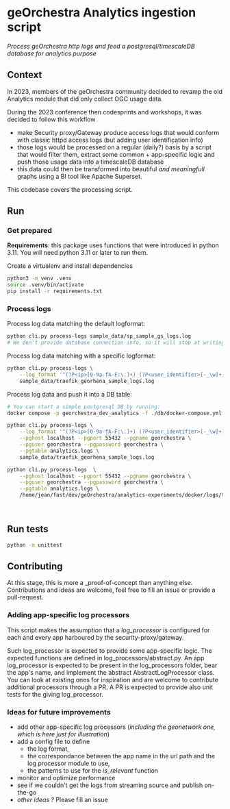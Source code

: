 # geOrchestra Analytics ingestion script

_Process geOrchestra http logs and feed a postgresql/timescaleDB database for analytics purpose_

## Context

In 2023, members of the geOrchestra community decided to revamp the old Analytics module that did only collect OGC usage data.

During the 2023 conference then codesprints and workshops, it was decided to follow this workflow
- make Security proxy/Gateway produce access logs that would conform with classic httpd access logs (but adding user identification info)
- those logs would be processed on a regular (daily?) basis by a script that would filter them, extract some common + app-specific logic and push those usage data into a timescaleDB database
- this data could then be transformed into  beautiful _and meaningfull_ graphs using a BI tool like Apache Superset.

This codebase covers the processing script.

## Run 

### Get prepared

**Requirements**: this package uses functions that were introduced in python 3.11. You will need python 3.11 or later 
to run them.

Create a virtualenv and install dependencies
```bash
python3 -m venv .venv
source .venv/bin/activate
pip install -r requirements.txt
```

### Process logs

Process log data matching the default logformat:
```bash
python cli.py process-logs sample_data/sp_sample_gs_logs.log
# We don't provide database connection info, so it will stop at writing a CSV file. The path will be displayed by the script
```

Process log data matching with a specific logformat:
```bash
python cli.py process-logs \
    --log_format '^(?P<ip>[0-9a-fA-F:\.]+) (?P<user_identifier>[-_\w]+) (?P<user>[-_\|, \w]+) \[(?P<timestamp>.*)\] \"(?P<method>GET|POST|HEAD|OPTION|PUT|PATCH|DELETE|TRACE|CONNECT) (https?:\/\/[_:a-zA-Z0-9\.-]+)?(?P<path>\/(?P<app>[_a-zA-Z0-9-]+)(\/.*)) HTTP\/[\.0-9]{3}\" (?P<status_code>[0-9]{3}) (?P<response_size>[-0-9]*) "-" "(?P<user_agent>[-0-9a-zA-Z\/\.: ();_]*)" (?P<misc>.*) (?P<response_time>[0-9]+)ms$' \
    sample_data/traefik_georhena_sample_logs.log
```

Process log data and push it into a DB table:
```bash
# You can start a simple postgresql DB by running:
docker compose -p georchestra_dev_analytics -f ./db/docker-compose.yml up -d

python cli.py process-logs \
    --log_format '^(?P<ip>[0-9a-fA-F:\.]+) (?P<user_identifier>[-_\w]+) (?P<user>[-_\|, \w]+) \[(?P<timestamp>.*)\] \"(?P<method>GET|POST|HEAD|OPTION|PUT|PATCH|DELETE|TRACE|CONNECT) (https?:\/\/[_:a-zA-Z0-9\.-]+)?(?P<path>\/(?P<app>[_a-zA-Z0-9-]+)(\/.*)) HTTP\/[\.0-9]{3}\" (?P<status_code>[0-9]{3}) (?P<response_size>[-0-9]*) "-" "(?P<user_agent>[-0-9a-zA-Z\/\.: ();_]*)" (?P<misc>.*) (?P<response_time>[0-9]+)ms$' \
    --pghost localhost --pgport 55432 --pgname georchestra \
    --pguser georchestra --pgpassword georchestra \
    --pgtable analytics.logs \
    sample_data/traefik_georhena_sample_logs.log

python cli.py process-logs  \
    --pghost localhost --pgport 55432 --pgname georchestra \
    --pguser georchestra --pgpassword georchestra \
    --pgtable analytics.logs \
    /home/jean/fast/dev/geOrchestra/analytics-experiments/docker/logs/traefik/access.log
  
   
```

## Run tests
```bash
python -m unittest
```

## Contributing
 
At this stage, this is more a _proof-of-concept than anything else. Contributions and ideas are welcome, feel free to fill an issue or provide a pull-request.

### Adding app-specific log processors

This script makes the assumption that a _log_processor_ is configured for each and every app harboured by the security-proxy/gateway.

Such log_processor is expected to provide some app-specific logic. The expected functions are defined in log_processors/abstract.py. An app log_processor is expected to be present in the log_processors folder, bear the app's name, and implement the abstract AbstractLogProcessor class. You can look at existing ones for inspiration and are welcome to contribute additional processors through a PR. A PR is expected to provide also unit tests for the giving log_processor.

### Ideas for future improvements

- add other app-specific log processors (_including the geonetwork one, which is here just for illustration_)
- add a config file to define 
  - the log format, 
  - the correspondance between the app name in the url path and the log processor module to use, 
  - the patterns to use for the _is_relevant_ function
- monitor and optimize performance
- see if we couldn't get the logs from streaming source and publish on-the-go
- _other ideas ?_ Please fill an issue